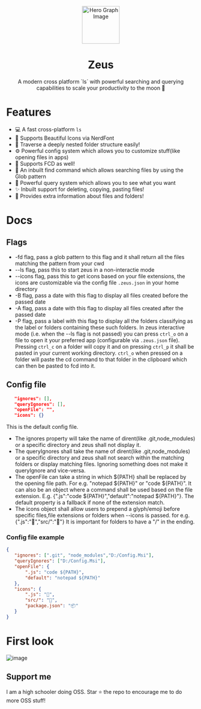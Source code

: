 <p align="center">
  <img width="100px" src="https://api.iconify.design/noto-v1:telescope.svg" align="center" alt="Hero Graph Image" />
  <h1 align="center">Zeus </h1>
  <p align="center"> A modern cross platform `ls` with powerful searching and querying capabilities to scale your productivity to the moon 🚀
  </p>
</p>

# Features
- 💻 A fast cross-platform `ls`
- 🎨 Supports Beautiful Icons via NerdFont
- 📁 Traverse a deeply nested folder structure easily!
- ⚙  Powerful config system which allows you to customize stuff(like opening files in apps)
- 💪 Supports FCD as well!
- 🔎 An inbuilt find command which allows searching files by using the Glob pattern 
- 🧐 Powerful query system which allows you to see what you want
- ✨ Inbuilt support for deleting, copying, pasting files! 
- 📄 Provides extra information about files and folders! 

# Docs

## Flags
- -fd flag, pass a glob pattern to this flag and it shall return all the files matching the pattern from your cwd
- --ls flag, pass this to start zeus in a non-interactie mode
- --icons flag, pass this to get icons based on your file extensions, the icons are customizable via the config file `.zeus.json` in your home directory
- -B flag, pass a date with this flag to display all files created before the passed date
- -A flag, pass a date with this flag to display all files created after the passed date
- -P flag, pass a label with this flag to display all the folders classifying as the label or folders containing these such folders. 
In zeus interactive mode (i.e. when the --ls flag is not passed) you can press `ctrl_o` on a file to open it your preferred app (configurable via `.zeus.json` file). Pressing `ctrl_c` on a folder will copy it and on pressing `ctrl_p` it shall be pasted in your current working directory. `ctrl_o` when pressed on a folder will paste the cd command to that folder in the clipboard which can then be pasted to fcd into it.
 
## Config file
 ```json
    "ignores": [],
    "queryIgnores": [],
    "openFile": "",
    "icons": {}
 ```
 This is the default config file. 
 - The ignores property will take the name of dirent(like .git,node_modules) or a specific directory and zeus shall not display it. 
 - The queryIgnores shall take the name of dirent(like .git,node_modules) or a specific directory and zeus shall not search within the matching folders or display matching     files. Ignoring something does not make it queryIgnore and vice-versa. 
 - The openFile can take a string in which ${PATH} shall be replaced by the opening file path. For e.g. "notepad ${PATH}" or "code ${PATH}". It can also be an object where a command shall be used based on the file extension. E.g. {".js":"code ${PATH}","default":"notepad ${PATH}"}. The default property is a fallback if none of the extension match. 
 - The icons object shall allow users to prepend a glyph/emoji before specific files,file extensions or folders when --icons is passed. for e.g. {".js":"🎄","src/":"🎉"} It is important for folders to have a "/" in the ending. 
 ### Config file example
 ```json 
 {
    "ignores": [".git", "node_modules","D:/Config.Msi"],
    "queryIgnores": ["D:/Config.Msi"],
    "openFile": {
        ".js": "code ${PATH}",
        "default": "notepad ${PATH}"
    },
    "icons": {
        ".js": "🎄",
        "src/": "🎉",
        "package.json": "📦"
    }
}
 ```

# First look
![image](https://user-images.githubusercontent.com/58482194/139567326-6e24585b-39cd-4cbc-a828-4f6621bdb6ed.png)

## Support me
I am a high schooler doing OSS. Star ⭐ the repo to encourage me to do more OSS stuff!
